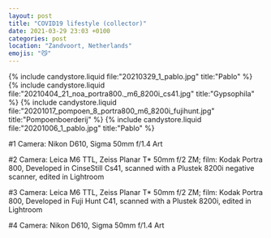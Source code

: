 ```yaml
---
layout: post
title: "COVID19 lifestyle (collector)"
date: 2021-03-29 23:03 +0100
categories: post
location: "Zandvoort, Netherlands"
emojis: "😼"
---
```


{% include candystore.liquid file:"20210329_1_pablo.jpg" title:"Pablo" %}
{% include candystore.liquid file:"20210404_21_noa_portra800._m6_8200i_cs41.jpg" title:"Gypsophila" %}
{% include candystore.liquid file:"20201017_pompoen_8_portra800_m6_8200i_fujihunt.jpg" title:"Pompoenboerderij" %}
{% include candystore.liquid file:"20201006_1_pablo.jpg" title:"Pablo" %}

#1 Camera: Nikon D610, Sigma 50mm f/1.4 Art

#2 Camera: Leica M6 TTL, Zeiss Planar T* 50mm f/2 ZM; film: Kodak Portra 800, Developed in CinseStill Cs41, scanned with a Plustek 8200i negative scanner, edited in Lightroom

#3 Camera: Leica M6 TTL, Zeiss Planar T* 50mm f/2 ZM; film: Kodak Portra 800, Developed in Fuji Hunt C41, scanned with a Plustek 8200i, edited in Lightroom 

#4 Camera: Nikon D610, Sigma 50mm f/1.4 Art
